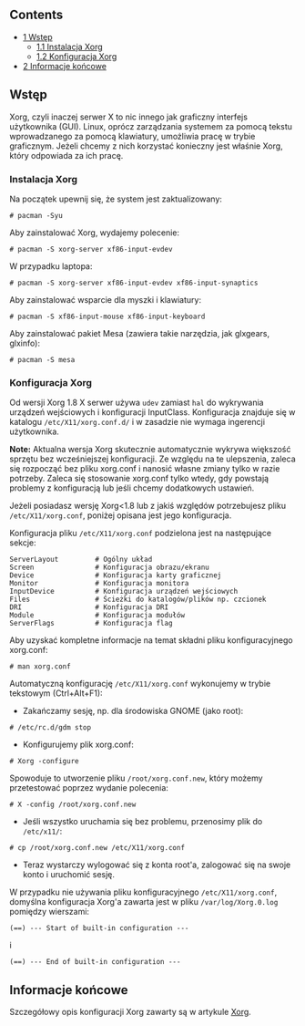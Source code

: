 ## Contents

*   [1 Wstęp](#Wstęp)
    *   [1.1 Instalacja Xorg](#Instalacja_Xorg)
    *   [1.2 Konfiguracja Xorg](#Konfiguracja_Xorg)
*   [2 Informacje końcowe](#Informacje_końcowe)

## Wstęp

Xorg, czyli inaczej serwer X to nic innego jak graficzny interfejs użytkownika (GUI). Linux, oprócz zarządzania systemem za pomocą tekstu wprowadzanego za pomocą klawiatury, umożliwia pracę w trybie graficznym. Jeżeli chcemy z nich korzystać konieczny jest właśnie Xorg, który odpowiada za ich pracę.

### Instalacja Xorg

Na początek upewnij się, że system jest zaktualizowany:

```
# pacman -Syu

```

Aby zainstalować Xorg, wydajemy polecenie:

```
# pacman -S xorg-server xf86-input-evdev

```

W przypadku laptopa:

```
# pacman -S xorg-server xf86-input-evdev xf86-input-synaptics

```

Aby zainstalować wsparcie dla myszki i klawiatury:

```
# pacman -S xf86-input-mouse xf86-input-keyboard

```

Aby zainstalować pakiet Mesa (zawiera takie narzędzia, jak glxgears, glxinfo):

```
# pacman -S mesa

```

### Konfiguracja Xorg

Od wersji Xorg 1.8 X serwer używa `udev` zamiast `hal` do wykrywania urządzeń wejściowych i konfiguracji InputClass. Konfiguracja znajduje się w katalogu `/etc/X11/xorg.conf.d/` i w zasadzie nie wymaga ingerencji użytkownika.

**Note:** Aktualna wersja Xorg skutecznie automatycznie wykrywa większość sprzętu bez wcześniejszej konfiguracji. Ze względu na te ulepszenia, zaleca się rozpocząć bez pliku xorg.conf i nanosić własne zmiany tylko w razie potrzeby. Zaleca się stosowanie xorg.conf tylko wtedy, gdy powstają problemy z konfiguracją lub jeśli chcemy dodatkowych ustawień.

Jeżeli posiadasz wersję Xorg<1.8 lub z jakiś względów potrzebujesz pliku `/etc/X11/xorg.conf`, poniżej opisana jest jego konfiguracja.

Konfiguracja pliku `/etc/X11/xorg.conf` podzielona jest na następujące sekcje:

```
ServerLayout         # Ogólny układ
Screen               # Konfiguracja obrazu/ekranu
Device               # Konfiguracja karty graficznej
Monitor              # Konfiguracja monitora
InputDevice          # Konfiguracja urządzeń wejściowych
Files                # Ścieżki do katalogów/plików np. czcionek
DRI                  # Konfiguracja DRI
Module               # Konfiguracja modułów
ServerFlags          # Konfiguracja flag

```

Aby uzyskać kompletne informacje na temat składni pliku konfiguracyjnego xorg.conf:

```
# man xorg.conf

```

Automatyczną konfigurację `/etc/X11/xorg.conf` wykonujemy w trybie tekstowym (Ctrl+Alt+F1):

*   Zakańczamy sesję, np. dla środowiska GNOME (jako root):

```
# /etc/rc.d/gdm stop

```

*   Konfigurujemy plik xorg.conf:

```
# Xorg -configure

```

Spowoduje to utworzenie pliku `/root/xorg.conf.new`, który możemy przetestować poprzez wydanie polecenia:

```
# X -config /root/xorg.conf.new

```

*   Jeśli wszystko uruchamia się bez problemu, przenosimy plik do `/etc/x11/`:

```
# cp /root/xorg.conf.new /etc/X11/xorg.conf

```

*   Teraz wystarczy wylogować się z konta root'a, zalogować się na swoje konto i uruchomić sesję.

W przypadku nie używania pliku konfiguracyjnego `/etc/X11/xorg.conf`, domyślna konfiguracja Xorg'a zawarta jest w pliku `/var/log/Xorg.0.log` pomiędzy wierszami:

```
(==) --- Start of built-in configuration ---

```

i

```
(==) --- End of built-in configuration ---

```

## Informacje końcowe

Szczegółowy opis konfiguracji Xorg zawarty są w artykule [Xorg](/index.php/Xorg "Xorg").